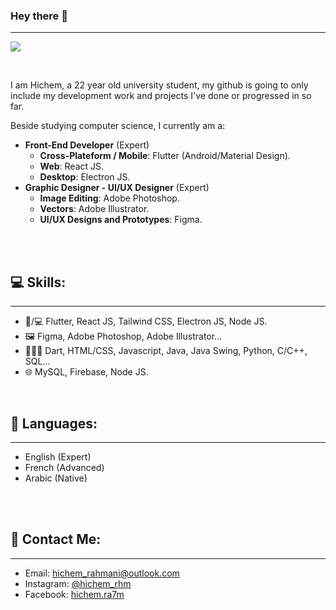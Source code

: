 

### Hey there 👋

<hr/>

![](https://komarev.com/ghpvc/?username=hiche-m&color=brightgreen)

<br/>

I am Hichem, a 22 year old university student, my github is going to only include my development work and projects I've done or progressed in so far.

Beside studying computer science, I currently am a:
- **Front-End Developer** (Expert)
    * **Cross-Plateform / Mobile**: Flutter (Android/Material Design).
    * **Web**: React JS.
    * **Desktop**: Electron JS.
- **Graphic Designer - UI/UX Designer** (Expert)
    * **Image Editing**: Adobe Photoshop.
    * **Vectors**: Adobe Illustrator.
    * **UI/UX Designs and Prototypes**: Figma.

<br/><br/>

## 💻 **Skills:**

<hr/>

- 📱/💻 Flutter, React JS, Tailwind CSS, Electron JS, Node JS.
- 🖼 Figma, Adobe Photoshop, Adobe Illustrator...
- 👨🏾‍💻 Dart, HTML/CSS, Javascript, Java, Java Swing, Python, C/C++, SQL...
- 🌐 MySQL, Firebase, Node JS.

<br/>

## 📙 **Languages:**

<hr/>

- English (Expert)
- French (Advanced)
- Arabic (Native)

<br/><br/>

## 👤 **Contact Me:**

<hr/>

- Email: <ins>hichem_rahmani@outlook.com</ins>
- Instagram: [<ins>@hichem_rhm</ins>](https://www.instagram.com/hichem_rhm/)
- Facebook: [<ins>hichem.ra7m</ins>](https://www.facebook.com/hichem.ra7m)

<br/>

